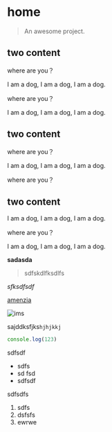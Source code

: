 # home

> An awesome project.

## two content

where are you？

I am a dog, I am a dog, I am a dog.

where are you？

I am a dog, I am a dog, I am a dog.

## two content

where are you？

I am a dog, I am a dog, I am a dog.

where are you？

## two content

I am a dog, I am a dog, I am a dog.

where are you？

I am a dog, I am a dog, I am a dog.

**sadasda**

<!-- sfs -->

> sdfskdlfksdlfs

*sfksdfsdf*

[amenzia](amenzai.me)

![ims](/icon.svg)

sajddksfjks`hjhjkkj`

```js
console.log(123)
```

sdfsdf
- sdfs
- sd fsd
- sdfsdf

sdfsdfs
1. sdfs
2. dsfsfs
3. ewrwe